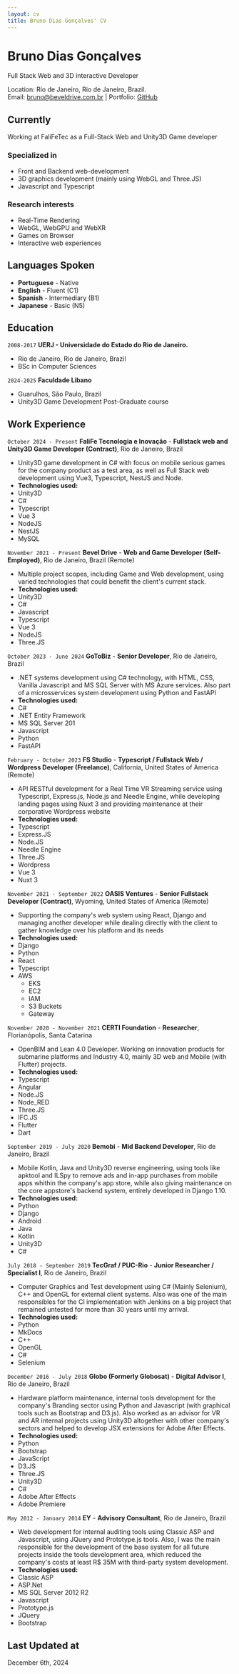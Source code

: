 ```yaml
---
layout: cv
title: Bruno Dias Gonçalves' CV
---
```


# Bruno Dias Gonçalves

Full Stack Web and 3D interactive Developer

<div id="webaddress">
    Location: Rio de Janeiro, Rio de Janeiro, Brazil.
    <br/>
    Email: <a href="bruno@beveldrive.com.br">bruno@beveldrive.com.br</a>
    | Portfolio: <a href="http://github.com/brunodg">GitHub</a>
</div>

## Currently

Working at FaliFeTec as a Full-Stack Web and Unity3D Game developer

### Specialized in

- Front and Backend web-development
- 3D graphics development (mainly using WebGL and Three.JS)
- Javascript and Typescript

### Research interests

- Real-Time Rendering
- WebGL, WebGPU and WebXR
- Games on Browser
- Interactive web experiences

## Languages Spoken

- __Portuguese__ - Native
- __English__ - Fluent (C1)
- __Spanish__ - Intermediary (B1)
- __Japanese__ - Basic (N5)

## Education

`2008-2017`
__UERJ - Universidade do Estado do Rio de Janeiro.__

- Rio de Janeiro, Rio de Janeiro, Brazil
- BSc in Computer Sciences

`2024-2025`
__Faculdade Libano__

- Guarulhos, São Paulo, Brazil
- Unity3D Game Development Post-Graduate course

## Work Experience

`October 2024 - Present`
__FaliFe Tecnologia e Inovação__ - __Fullstack web and Unity3D Game Developer (Contract)__, Rio de Janeiro, Brazil

- Unity3D game development in C# with focus on mobile serious games for the company product as a test area, as well as Full Stack web development using Vue3, Typescript, NestJS and Node.
- __Technologies used:__
- Unity3D
- C#
- Typescript
- Vue 3
- NodeJS
- NestJS
- MySQL

`November 2021 - Present`
__Bevel Drive__ - __Web and Game Developer (Self-Employed)__, Rio de Janeiro, Brazil (Remote)

- Multiple project scopes, including Game and Web development, using varied technologies that could benefit the client's current stack.
- __Technologies used:__
- Unity3D
- C#
- Javascript
- Typescript
- Vue 3
- NodeJS
- Three.JS

`October 2023 - June 2024`
__GoToBiz__ - __Senior Developer__, Rio de Janeiro, Brazil

- .NET systems development using C# technology, with HTML, CSS, Vanilla Javascript and MS SQL Server with MS Azure services. Also part of a microsservices system development using Python and FastAPI
- __Technologies used:__
- C#
- .NET Entity Framework
- MS SQL Server 201
- Javascript
- Python
- FastAPI

`February - October 2023`
__FS Studio__ - __Typescript / Fullstack Web / Wordpress Developer (Freelance)__, California, United States of America (Remote)

- API RESTful development for a Real Time VR Streaming service using Typescript, Express.js, Node.js and Needle Engine, while developing landing pages using Nuxt 3 and providing maintenance at their corporative Wordpress website
- __Technologies used:__
- Typescript
- Express.JS
- Node.JS
- Needle Engine
- Three.JS
- Wordpress
- Vue 3
- Nuxt 3

`November 2021 - September 2022`
__OASIS Ventures__ - __Senior Fullstack Developer (Contract)__, Wyoming, United States of America (Remote)

- Supporting the company's web system using React, Django and managing another developer while dealing directly with the client to gather knowledge over his platform and its needs
- __Technologies used:__
- Django
- Python
- React
- Typescript
- AWS
  - EKS
  - EC2
  - IAM
  - S3 Buckets
  - Gateway

`November 2020 - November 2021`
__CERTI Foundation__ - __Researcher__, Florianópolis, Santa Catarina

- OpenBIM and Lean 4.0 Developer. Working on innovation products for submarine platforms and Industry 4.0, mainly 3D web and Mobile (with Flutter) projects.
- __Technologies used:__
- Typescript
- Angular
- Node.JS
- Node_RED
- Three.JS
- IFC.JS
- Flutter
- Dart

`September 2019 - July 2020`
__Bemobi__ - __Mid Backend Developer__, Rio de Janeiro, Brazil

- Mobile Kotlin, Java and Unity3D reverse engineering, using tools like apktool and ILSpy to remove ads and in-app purchases from mobile apps whithin the company's app store, while also giving maintenance on the core appstore's backend system, entirely developed in Django 1.10.
- __Technologies used:__
- Python
- Django
- Android
- Java
- Kotlin
- Unity3D
- C#

`July 2018 - September 2019`
__TecGraf / PUC-Rio__ - __Junior Researcher / Specialist I__, Rio de Janeiro, Brazil

- Computer Graphics and Test development using C# (Mainly Selenium), C++ and OpenGL for external client systems. Also was one of the main responsibles for the CI implementation with Jenkins on a big project that remained untested for more than 30 years until my arrival.
- __Technologies used:__
- Python
- MkDocs
- C++
- OpenGL
- C#
- Selenium

`December 2016 - July 2018`
__Globo (Formerly Globosat)__ - __Digital Advisor I__, Rio de Janeiro, Brazil

- Hardware platform maintenance, internal tools development for the company's Branding sector using Python and Javascript (with graphical tools such as Bootstrap and D3.js). Also worked as an advisor for VR and AR internal projects using Unity3D altogether with other company's sectors and helped to develop JSX extensions for Adobe After Effects.
- __Technologies used:__
- Python
- Bootstrap
- JavaScript
- D3.JS
- Three.JS
- Unity3D
- C#
- Adobe After Effects
- Adobe Premiere

`May 2012 - January 2014`
__EY__ - __Advisory Consultant__, Rio de Janeiro, Brazil

- Web development for internal auditing tools using Classic ASP and Javascript, using JQuery and Prototype.js tools. Also, I was the main responsible for the development of the base system for all future projects inside the tools development area, which reduced the company's costs at least R$ 35M with third-party system development.
- __Technologies used:__
- Classic ASP
- ASP.Net
- MS SQL Server 2012 R2
- Javascript
- Prototype.js
- JQuery
- Bootstrap

## Last Updated at

December 6th, 2024
